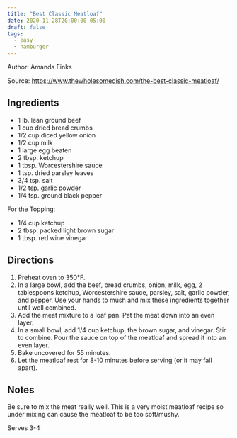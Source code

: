 ```yaml
---
title: "Best Classic Meatloaf"
date: 2020-11-28T20:00:00-05:00
draft: false
tags:
  - easy
  - hamburger
---
```


Author: Amanda Finks

Source: https://www.thewholesomedish.com/the-best-classic-meatloaf/

## Ingredients

- 1 lb. lean ground beef
- 1 cup dried bread crumbs
- 1/2 cup diced yellow onion
- 1/2 cup milk
- 1 large egg beaten
- 2 tbsp. ketchup
- 1 tbsp. Worcestershire sauce
- 1 tsp. dried parsley leaves
- 3/4 tsp. salt
- 1/2 tsp. garlic powder
- 1/4 tsp. ground black pepper

For the Topping:

- 1/4 cup ketchup
- 2 tbsp. packed light brown sugar
- 1 tbsp. red wine vinegar

## Directions

1. Preheat oven to 350°F.
2. In a large bowl, add the beef, bread crumbs, onion, milk, egg, 2 tablespoons ketchup, Worcestershire sauce, parsley, salt, garlic powder, and pepper. Use your hands to mush and mix these ingredients together until well combined.
3. Add the meat mixture to a loaf pan. Pat the meat down into an even layer.
4. In a small bowl, add 1/4 cup ketchup, the brown sugar, and vinegar. Stir to combine. Pour the sauce on top of the meatloaf and spread it into an even layer.
5. Bake uncovered for 55 minutes.
6. Let the meatloaf rest for 8-10 minutes before serving (or it may fall apart).

## Notes

Be sure to mix the meat really well. This is a very moist meatloaf recipe so under mixing can cause the meatloaf to be too soft/mushy.

Serves 3-4
